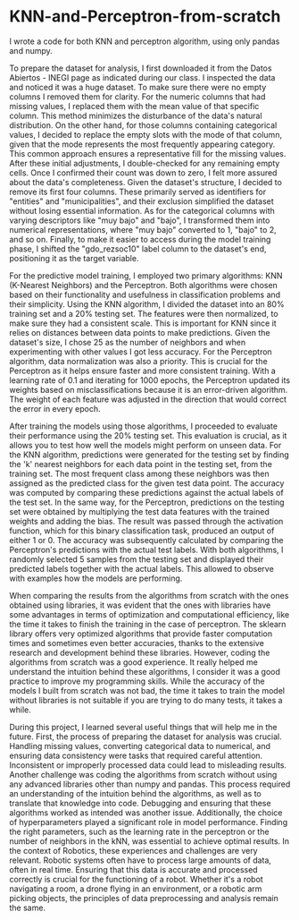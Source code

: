 # KNN-and-Perceptron-from-scratch
I wrote a code for both KNN and perceptron algorithm, using only pandas and numpy.

To prepare the dataset for analysis, I first downloaded it from the Datos Abiertos - INEGI page as indicated during our class. I inspected the data and noticed it was a huge dataset. To make sure there were no empty columns I removed them for clarity. For the numeric columns that had missing values, I replaced them with the mean value of that specific column. This method minimizes the disturbance of the data's natural distribution. On the other hand, for those columns containing categorical values, I decided to replace the empty slots with the mode of that column, given that the mode represents the most frequently appearing category. This common approach ensures a representative fill for the missing values. After these initial adjustments, I double-checked for any remaining empty cells. Once I confirmed their count was down to zero, I felt more assured about the data's completeness.
Given the dataset's structure, I decided to remove its first four columns. These primarily served as identifiers for "entities" and "municipalities", and their exclusion simplified the dataset without losing essential information. As for the categorical columns with varying descriptors like "muy bajo" and "bajo", I transformed them into numerical representations, where "muy bajo" converted to 1, "bajo" to 2, and so on. Finally, to make it easier to access during the model training phase, I shifted the "gdo_rezsoc10" label column to the dataset's end, positioning it as the target variable.
 
For the predictive model training, I employed two primary algorithms: KNN (K-Nearest Neighbors) and the Perceptron. Both algorithms were chosen based on their functionality and usefulness in classification problems and their simplicity.
Using the KNN algorithm, I divided the dataset into an 80% training set and a 20% testing set. The features were then normalized, to make sure they had a consistent scale. This is important for KNN since it relies on distances between data points to make predictions. Given the dataset's size, I chose 25 as the number of neighbors and when experimenting with other values I got less accuracy. 
For the Perceptron algorithm, data normalization was also a priority. This is crucial for the Perceptron as it helps ensure faster and more consistent training. With a learning rate of 0.1 and iterating for 1000 epochs, the Perceptron updated its weights based on misclassifications because it is an error-driven algorithm. The weight of each feature was adjusted in the direction that would correct the error in every epoch.
 
After training the models using those algorithms, I proceeded to evaluate their performance using the 20% testing set. This evaluation is crucial, as it allows you to test how well the models might perform on unseen data.
For the KNN algorithm, predictions were generated for the testing set by finding the 'k' nearest neighbors for each data point in the testing set, from the training set. The most frequent class among these neighbors was then assigned as the predicted class for the given test data point. The accuracy was computed by comparing these predictions against the actual labels of the test set.
In the same way, for the Perceptron, predictions on the testing set were obtained by multiplying the test data features with the trained weights and adding the bias. The result was passed through the activation function, which for this binary classification task, produced an output of either 1 or 0. The accuracy was subsequently calculated by comparing the Perceptron's predictions with the actual test labels.
With both algorithms, I randomly selected 5 samples from the testing set and displayed their predicted labels together with the actual labels. This allowed to observe with examples how the models are performing.
 
When comparing the results from the algorithms from scratch with the ones obtained using libraries, it was evident that the ones with libraries have some advantages in terms of optimization and computational efficiency, like the time it takes to finish the training in the case of perceptron. The sklearn library offers very optimized algorithms that provide faster computation times and sometimes even better accuracies, thanks to the extensive research and development behind these libraries.
However, coding the algorithms from scratch was a good experience. It really helped me understand the intuition behind these algorithms, I consider it was a good practice to improve my programming skills. While the accuracy of the models I built from scratch was not bad, the time it takes to train the model without libraries is not suitable if you are trying to do many tests, it takes a while.
 
During this project, I learned several useful things that will help me in the future. First, the process of preparing the dataset for analysis was crucial. Handling missing values, converting categorical data to numerical, and ensuring data consistency were tasks that required careful attention. Inconsistent or improperly processed data could lead to misleading results.
Another challenge was coding the algorithms from scratch without using any advanced libraries other than numpy and pandas. This process required an understanding of the intuition behind the algorithms, as well as to translate that knowledge into code. Debugging and ensuring that these algorithms worked as intended was another issue.
Additionally, the choice of hyperparameters played a significant role in model performance. Finding the right parameters, such as the learning rate in the perceptron or the number of neighbors in the kNN, was essential to achieve optimal results.
In the context of Robotics, these experiences and challenges are very relevant. Robotic systems often have to process large amounts of data, often in real time. Ensuring that this data is accurate and processed correctly is crucial for the functioning of a robot. Whether it's a robot navigating a room, a drone flying in an environment, or a robotic arm picking objects, the principles of data preprocessing and analysis remain the same.
